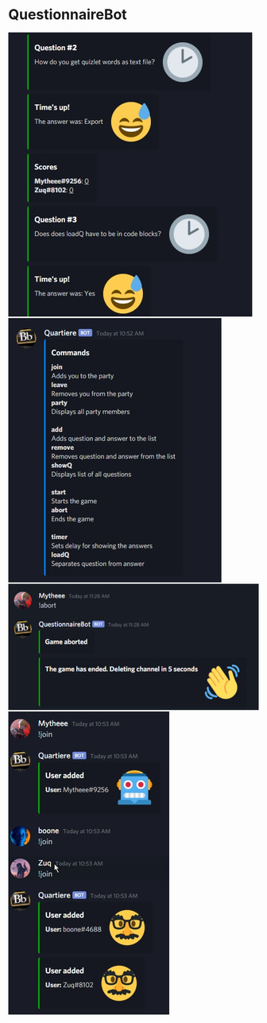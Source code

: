 # QuestionnaireBot

![screenshot](utd1.png)
![screenshot](utd2.png)
![screenshot](utd3.png)
![screenshot](utd4.png)

